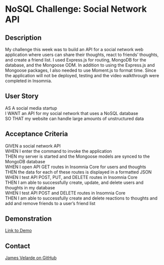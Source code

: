 # NoSQL Challenge: Social Network API

## Description

My challenge this week was to build an API for a social network web application where users can share their thoughts, react to friends’ thoughts, and create a friend list. I used Express.js for routing, MongoDB for the database, and the Mongoose ODM. In addition to using the Express.js and Mongoose packages, I also needed to use Moment.js to format time. Since the application will not be deployed, testing and the video walkthrough were completed in Insomnia.

## User Story

AS A social media startup  
I WANT an API for my social network that uses a NoSQL database  
SO THAT my website can handle large amounts of unstructured data  

## Acceptance Criteria

GIVEN a social network API  
WHEN I enter the command to invoke the application  
THEN my server is started and the Mongoose models are synced to the MongoDB database  
WHEN I open API GET routes in Insomnia Core for users and thoughts  
THEN the data for each of these routes is displayed in a formatted JSON  
WHEN I test API POST, PUT, and DELETE routes in Insomnia Core  
THEN I am able to successfully create, update, and delete users and thoughts in my database  
WHEN I test API POST and DELETE routes in Insomnia Core  
THEN I am able to successfully create and delete reactions to thoughts and add and remove friends to a user’s friend list  

## Demonstration

[Link to Demo](https://drive.google.com/file/d/1bQHorv-5v6tD83qh6it2L2RhjCCO9tax/view?usp=sharing)


## Contact
[James Velarde on GitHub](http://github.com/JamesVelarde)